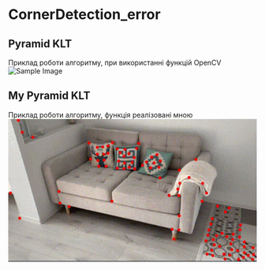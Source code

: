 # CornerDetection_error
## Pyramid KLT
Приклад роботи алгоритму, при використанні функцій OpenCV
![Sample Image](PyramidKLT.gif)

## My Pyramid KLT
Приклад роботи алгоритму, функція реалізовані мною
![Sample Image](pyramid.gif)
